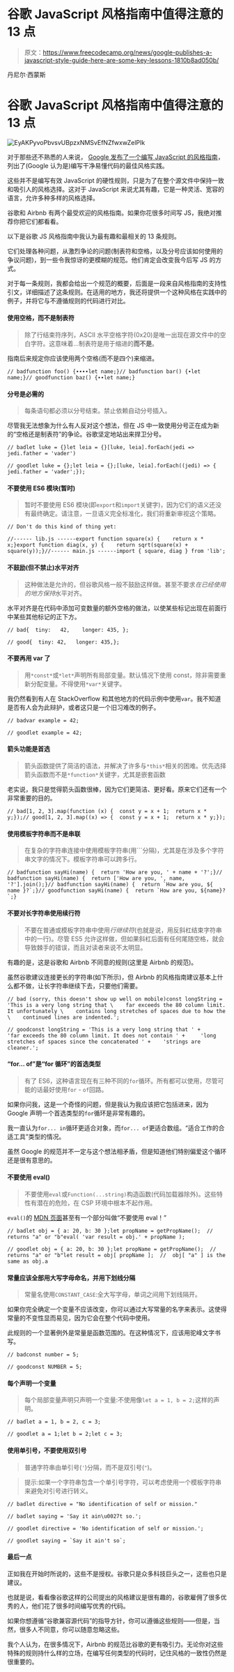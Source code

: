 # 谷歌 JavaScript 风格指南中值得注意的 13 点

> 原文：<https://www.freecodecamp.org/news/google-publishes-a-javascript-style-guide-here-are-some-key-lessons-1810b8ad050b/>

丹尼尔·西蒙斯

# 谷歌 JavaScript 风格指南中值得注意的 13 点

![EyAKPyvoPbvsvUBpzxNMSvEfNZfwxwZelPIk](img/7d1c1f6cd066f977935f4edcbcc8e5e0.png)

对于那些还不熟悉的人来说， [Google 发布了一个编写 JavaScript 的风格指南](https://google.github.io/styleguide/jsguide.html)，列出了(Google 认为是)编写干净易懂代码的最佳风格实践。

这些并不是编写有效 JavaScript 的硬性规则，只是为了在整个源文件中保持一致和吸引人的风格选择。这对于 JavaScript 来说尤其有趣，它是一种灵活、宽容的语言，允许多种多样的风格选择。

谷歌和 Airbnb 有两个最受欢迎的风格指南。如果你花很多时间写 JS，我绝对推荐你把它们都看看。

以下是谷歌 JS 风格指南中我认为最有趣和最相关的 13 条规则。

它们处理各种问题，从激烈争论的问题(制表符和空格，以及分号应该如何使用的争议问题)，到一些令我惊讶的更模糊的规范。他们肯定会改变我今后写 JS 的方式。

对于每一条规则，我都会给出一个规范的概要，后面是一段来自风格指南的支持性引文，详细描述了这条规则。在适用的地方，我还将提供一个这种风格在实践中的例子，并将它与不遵循规则的代码进行对比。

#### 使用空格，而不是制表符

> 除了行结束符序列，ASCII 水平空格字符(0x20)是唯一出现在源文件中的空白字符。这意味着…制表符是用于缩进的**而不是**。

指南后来规定你应该使用两个空格(而不是四个)来缩进。

```
// badfunction foo() {∙∙∙∙let name;}// badfunction bar() {∙let name;}// goodfunction baz() {∙∙let name;}
```

#### 分号是必需的

> 每条语句都必须以分号结束。禁止依赖自动分号插入。

尽管我无法想象为什么有人反对这个想法，但在 JS 中一致使用分号正在成为新的“空格还是制表符”的争论。谷歌坚定地站出来捍卫分号。

```
// badlet luke = {}let leia = {}[luke, leia].forEach(jedi => jedi.father = 'vader')
```

```
// goodlet luke = {};let leia = {};[luke, leia].forEach((jedi) => {  jedi.father = 'vader';});
```

#### 不要使用 ES6 模块(暂时)

> 暂时不要使用 ES6 模块(即`export`和`import`关键字)，因为它们的语义还没有最终确定。请注意，一旦语义完全标准化，我们将重新审视这个策略。

```
// Don't do this kind of thing yet:
```

```
//------ lib.js ------export function square(x) {    return x * x;}export function diag(x, y) {    return sqrt(square(x) + square(y));}//------ main.js ------import { square, diag } from 'lib';
```

#### 不鼓励(但不禁止)水平对齐

> 这种做法是允许的，但谷歌风格一般不鼓励这样做。甚至不要求*在已经使用的地方保持*水平对齐。

水平对齐是在代码中添加可变数量的额外空格的做法，以使某些标记出现在前面行中某些其他标记的正下方。

```
// bad{  tiny:   42,    longer: 435, };
```

```
// good{  tiny: 42,   longer: 435,};
```

#### 不要再用 var 了

> 用`*const*`或`*let*`声明所有局部变量。默认情况下使用 const，除非需要重新分配变量。不得使用`*var*`关键字。

我仍然看到有人在 StackOverflow 和其他地方的代码示例中使用`var`。我不知道是否有人会为此辩护，或者这只是一个旧习难改的例子。

```
// badvar example = 42;
```

```
// goodlet example = 42;
```

#### 箭头功能是首选

> 箭头函数提供了简洁的语法，并解决了许多与`*this*`相关的困难。优先选择箭头函数而不是`*function*`关键字，尤其是嵌套函数

老实说，我只是觉得箭头函数很棒，因为它们更简洁、更好看。原来它们还有一个非常重要的目的。

```
// bad[1, 2, 3].map(function (x) {  const y = x + 1;  return x * y;});// good[1, 2, 3].map((x) => {  const y = x + 1;  return x * y;});
```

#### 使用模板字符串而不是串联

> 在复杂的字符串连接中使用模板字符串(用```分隔)，尤其是在涉及多个字符串文字的情况下。模板字符串可以跨多行。

```
// badfunction sayHi(name) {  return 'How are you, ' + name + '?';}// badfunction sayHi(name) {  return ['How are you, ', name, '?'].join();}// badfunction sayHi(name) {  return `How are you, ${ name }?`;}// goodfunction sayHi(name) {  return `How are you, ${name}?`;}
```

#### **不要对长字符串使用续行符**

> 不要在普通或模板字符串中使用*行继续符*(也就是说，用反斜杠结束字符串中的一行)。尽管 ES5 允许这样做，但如果斜杠后面有任何尾随空格，就会导致棘手的错误，而且对读者来说不太明显。

有趣的是，这是谷歌和 Airbnb 不同意的规则(这里是 Airbnb 的规范)。

虽然谷歌建议连接更长的字符串(如下所示)，但 Airbnb 的风格指南建议基本上什么都不做，让长字符串继续下去，只要他们需要。

```
// bad (sorry, this doesn't show up well on mobile)const longString = 'This is a very long string that \    far exceeds the 80 column limit. It unfortunately \    contains long stretches of spaces due to how the \    continued lines are indented.';
```

```
// goodconst longString = 'This is a very long string that ' +     'far exceeds the 80 column limit. It does not contain ' +     'long stretches of spaces since the concatenated ' +    'strings are cleaner.';
```

#### “for… of”是“for 循环”的首选类型

> 有了 ES6，这种语言现在有三种不同的`for`循环。所有都可以使用，尽管可能的话最好使用`for` - `of`回路。

如果你问我，这是一个奇怪的问题，但是我认为我应该把它包括进来，因为 Google 声明一个首选类型的`for`循环是非常有趣的。

我一直认为`for... in`循环更适合对象，而`for... of`更适合数组。“适合工作的合适工具”类型的情况。

虽然 Google 的规范并不一定与这个想法相矛盾，但是知道他们特别偏爱这个循环还是很有意思的。

#### 不要使用 eval()

> 不要使用`eval`或`Function(...string)`构造函数(代码加载器除外)。这些特性有潜在的危险，在 CSP 环境中根本不起作用。

`eval()`的 [MDN 页面](https://developer.mozilla.org/en-US/docs/Web/JavaScript/Reference/Global_Objects/eval)甚至有一个部分叫做“不要使用 eval！”

```
// badlet obj = { a: 20, b: 30 };let propName = getPropName();  // returns "a" or "b"eval( 'var result = obj.' + propName );
```

```
// goodlet obj = { a: 20, b: 30 };let propName = getPropName();  // returns "a" or "b"let result = obj[ propName ];  //  obj[ "a" ] is the same as obj.a
```

#### 常量应该全部用大写字母命名，并用下划线分隔

> 常量名使用`CONSTANT_CASE`:全大写字母，单词之间用下划线隔开。

如果你完全确定一个变量不应该改变，你可以通过大写常量的名字来表示。这使得常量的不变性显而易见，因为它会在整个代码中使用。

此规则的一个显著例外是常量是函数范围的。在这种情况下，应该用驼峰文字书写。

```
// badconst number = 5;
```

```
// goodconst NUMBER = 5;
```

#### 每个声明一个变量

> 每个局部变量声明只声明一个变量:不使用像`let a = 1, b = 2;`这样的声明。

```
// badlet a = 1, b = 2, c = 3;
```

```
// goodlet a = 1;let b = 2;let c = 3;
```

#### 使用单引号，不要使用双引号

> 普通字符串由单引号(`'`)分隔，而不是双引号(`"`)。

> 提示:如果一个字符串包含一个单引号字符，可以考虑使用一个模板字符串来避免对引号进行转义。

```
// badlet directive = "No identification of self or mission."
```

```
// badlet saying = 'Say it ain\u0027t so.';
```

```
// goodlet directive = 'No identification of self or mission.';
```

```
// goodlet saying = `Say it ain't so`;
```

#### 最后一点

正如我在开始时所说的，这些不是授权。谷歌只是众多科技巨头之一，这些也只是建议。

也就是说，看看像谷歌这样的公司提出的风格建议是很有趣的，谷歌雇佣了很多优秀的人，他们花了很多时间编写优秀的代码。

如果你想遵循“谷歌兼容源代码”的指导方针，你可以遵循这些规则——但是，当然，很多人不同意，你可以随意忽略这些。

我个人认为，在很多情况下，Airbnb 的规范比谷歌的更有吸引力。无论你对这些特殊的规则持什么样的立场，在编写任何类型的代码时，记住风格的一致性仍然是很重要的。